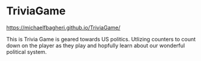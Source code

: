 # TriviaGame

https://michaelfbagheri.github.io/TriviaGame/

This is Trivia Game is geared towards US politics. Utlizing counters to count down on the player as they play and hopfully learn about our wonderful political system. 
